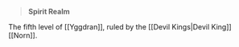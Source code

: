 >**Spirit Realm**

The fifth level of [[Yggdran]], ruled by the [[Devil Kings|Devil King]] [[Norn]].